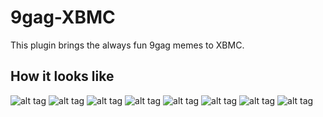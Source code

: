 9gag-XBMC
=========

This plugin brings the always fun 9gag memes to XBMC.

## How it looks like

![alt tag](https://raw2.github.com/carlos4ndre/plugin.image.9gag/master/demo/menu.png)
![alt tag](https://raw2.github.com/carlos4ndre/plugin.image.9gag/master/demo/hot.png)
![alt tag](https://raw2.github.com/carlos4ndre/plugin.image.9gag/master/demo/trending.png)
![alt tag](https://raw2.github.com/carlos4ndre/plugin.image.9gag/master/demo/vote.png)
![alt tag](https://raw2.github.com/carlos4ndre/plugin.image.9gag/master/demo/search.png)
![alt tag](https://raw2.github.com/carlos4ndre/plugin.image.9gag/master/demo/search-menu.png)
![alt tag](https://raw2.github.com/carlos4ndre/plugin.image.9gag/master/demo/display-list.png)
![alt tag](https://raw2.github.com/carlos4ndre/plugin.image.9gag/master/demo/fullscreen.png)
